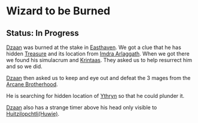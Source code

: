 # Wizard to be Burned
## Status: In Progress

[Dzaan](../People/Dzaan.md) was burned at the stake in [Easthaven](../Places/Ten%20Towns/Easthaven/Easthaven.md). We got a clue that he has hidden [Treasure](Completed/Dzaan's%20Treasure.md) and its location from [Imdra Arlaggath](../People/Easthaven/Imdra%20Arlaggath.md). When we got there we found his simulacrum and [Krintaas](../People/Krintaas.md). They asked us to help resurrect him and so we did.

[Dzaan](../People/Dzaan.md) then asked us to keep and eye out and defeat the 3 mages from the [Arcane Brotherhood](../Companies&Groups/Arcane%20Brotherhood.md).

He is searching for hidden location of [Ythryn](../Places/Ythryn.md) so that he could plunder it.

[Dzaan](../People/Dzaan.md) also has a strange timer above his head only visible to [Huitzilopchtli(Huwie)](../People/Player%20Characters/Huitzilopchtli(Huwie).md).